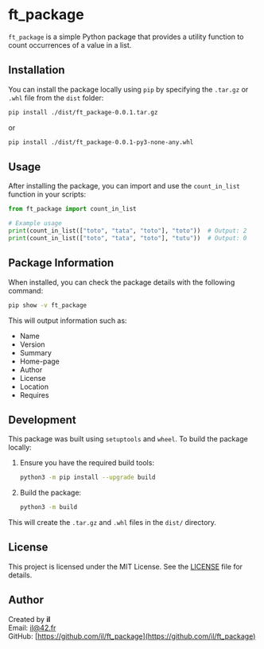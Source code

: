 # ft_package

`ft_package` is a simple Python package that provides a utility function to count occurrences of a value in a list.

## Installation

You can install the package locally using `pip` by specifying the `.tar.gz` or `.whl` file from the `dist` folder:

```bash
pip install ./dist/ft_package-0.0.1.tar.gz
```

or

```bash
pip install ./dist/ft_package-0.0.1-py3-none-any.whl
```

## Usage

After installing the package, you can import and use the `count_in_list` function in your scripts:

```python
from ft_package import count_in_list

# Example usage
print(count_in_list(["toto", "tata", "toto"], "toto"))  # Output: 2
print(count_in_list(["toto", "tata", "toto"], "tutu"))  # Output: 0
```

## Package Information

When installed, you can check the package details with the following command:

```bash
pip show -v ft_package
```

This will output information such as:
- Name
- Version
- Summary
- Home-page
- Author
- License
- Location
- Requires

## Development

This package was built using `setuptools` and `wheel`. To build the package locally:

1. Ensure you have the required build tools:
   ```bash
   python3 -m pip install --upgrade build
   ```

2. Build the package:
   ```bash
   python3 -m build
   ```

This will create the `.tar.gz` and `.whl` files in the `dist/` directory.

## License

This project is licensed under the MIT License. See the [LICENSE](LICENSE) file for details.

## Author

Created by **il**  
Email: [il@42.fr](mailto:il@42.fr)  
GitHub: [https://github.com/il/ft_package](https://github.com/il/ft_package)
